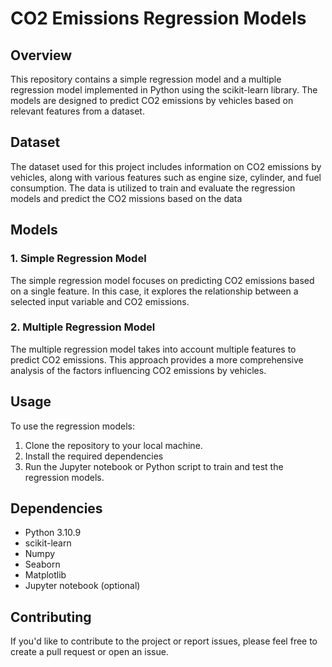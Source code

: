 # CO2 Emissions Regression Models

## Overview

This repository contains a simple regression model and a multiple regression model implemented in Python using the scikit-learn library. The models are designed to predict CO2 emissions by vehicles based on relevant features from a dataset.

## Dataset

The dataset used for this project includes information on CO2 emissions by vehicles, along with various features such as engine size, cylinder, and fuel consumption. The data is utilized to train and evaluate the regression models and predict the CO2 missions based on the data

## Models

### 1. Simple Regression Model

The simple regression model focuses on predicting CO2 emissions based on a single feature. In this case, it explores the relationship between a selected input variable and CO2 emissions.

### 2. Multiple Regression Model

The multiple regression model takes into account multiple features to predict CO2 emissions. This approach provides a more comprehensive analysis of the factors influencing CO2 emissions by vehicles.

## Usage

To use the regression models:

1. Clone the repository to your local machine.
2. Install the required dependencies 
3. Run the Jupyter notebook or Python script to train and test the regression models.

## Dependencies

- Python 3.10.9
- scikit-learn
- Numpy
- Seaborn
- Matplotlib
- Jupyter notebook (optional)

## Contributing

If you'd like to contribute to the project or report issues, please feel free to create a pull request or open an issue.
